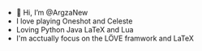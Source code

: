 - 👋 Hi, I’m @ArgzaNew
- I love playing Oneshot and Celeste
- Loving Python Java LaTeX and Lua
- I'm acctually focus on the LÖVE framwork and LaTeX

<!---
ArgzaNew/ArgzaNew is a ✨ special ✨ repository because its `README.md` (this file) appears on your GitHub profile.
You can click the Preview link to take a look at your changes.
--->

